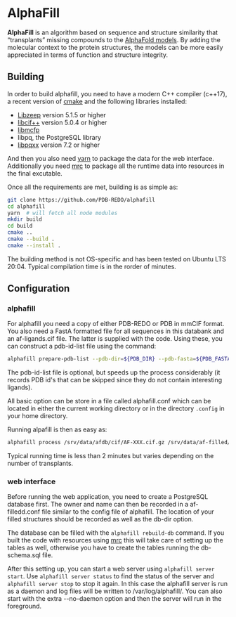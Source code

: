 # AlphaFill

**AlphaFill** is an algorithm based on sequence and structure similarity that “transplants”
missing compounds to the [AlphaFold models](https://alphafold.ebi.ac.uk/). By adding the molecular context to the protein structures, the
models can be more easily appreciated in terms of function and structure integrity.

## Building

In order to build alphafill, you need to have a modern C++ compiler (c++17), a recent version of [cmake](https://cmake.org/) and the following libraries installed:

- [Libzeep](https://github.com/mhekkel/libzeep) version 5.1.5 or higher
- [libcif++](https://github.com/PDB-REDO/libcifpp) version 5.0.4 or higher
- [libmcfp](https://github.com/mhekkel/libmcfp)
- libpq, the PostgreSQL library
- [libpqxx](http://www.pqxx.org/) version 7.2 or higher

And then you also need [yarn](https://yarnpkg.com/) to package the data for the web interface. Additionally you need [mrc](https://github.com/mhekkel/mrc) to package all the runtime data into resources in the final excutable.

Once all the requirements are met, building is as simple as:

```bash
git clone https://github.com/PDB-REDO/alphafill
cd alphafill
yarn  # will fetch all node modules
mkdir build
cd build
cmake ..
cmake --build .
cmake --install .
```

The building method is not OS-specific and has been tested on Ubuntu LTS 20:04. Typical compilation time is in the rorder of minutes.

## Configuration

### alphafill

For alphafill you need a copy of either PDB-REDO or PDB in mmCIF format. You also need a FastA formatted file for all sequences in this databank and an af-ligands.cif file. The latter is supplied with the code. Using these, you can construct a pdb-id-list file using the command:

```bash
alphafill prepare-pdb-list --pdb-dir=${PDB_DIR} --pdb-fasta=${PDB_FASTA} --output pdb-id-list.txt
```

The pdb-id-list file is optional, but speeds up the process considerably (it records PDB id's that can be skipped since they do not contain interesting ligands).

All basic option can be store in a file called alphafill.conf which can be located in either the current working directory or in the directory `.config` in your home directory.

Running alpafill is then as easy as:

```bash
alphafill process /srv/data/afdb/cif/AF-XXX.cif.gz /srv/data/af-filled/AF-XXX.cif.gz
```

Typical running time is less than 2 minutes but varies depending on the number of transplants.

### web interface

Before running the web application, you need to create a PostgreSQL database first. The owner and name can then be recorded in a af-filledd.conf file similar to the config file of alphafill. The location of your filled structures should be recorded as well as the db-dir option.

The database can be filled with the `alphafill rebuild-db` command. If you built the code with resources using [mrc](https://github.com/mhekkel/mrc) this will take care of setting up the tables as well, otherwise you have to create the tables running the db-schema.sql file.

After this setting up, you can start a web server using `alphafill server start`. Use `alphafill server status` to find the status of the server and `alphafill server stop` to stop it again. In this case the alphafill server is run as a daemon and log files will be written to /var/log/alphafill/. You can also start with the extra --no-daemon option and then the server will run in the foreground.
